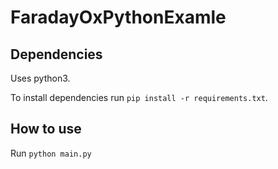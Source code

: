 # FaradayOxPythonExamle

## Dependencies

Uses python3.

To install dependencies run ```pip install -r requirements.txt```.

## How to use

Run ```python main.py```